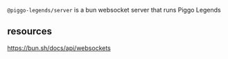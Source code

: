 `@piggo-legends/server` is a bun websocket server that runs Piggo Legends

## resources

https://bun.sh/docs/api/websockets
